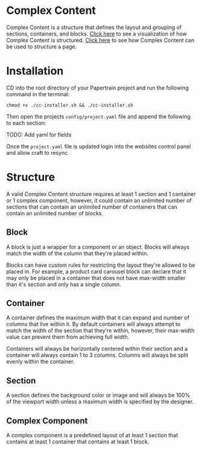 # Complex Content

Complex Content is a structure that defines the layout and grouping of sections, containers, and blocks. [Click here](https://pageworks.github.io/complex-content/) to see a visualization of how Complex Content is structured. [Click here](https://pageworks.github.io/complex-content/page.html) to see how Complex Content can be used to structure a page.

# Installation

CD into the root directory of your Papertrain project and run the following command in the terminal:

```script
chmod +x ./cc-installer.sh && ./cc-installer.sh
```

Then open the projects `config/project.yaml` file and append the following to each section:

TODO: Add yaml for fields

Once the `project.yaml` file is updated login into the websites control panel and allow craft to resync.

# Structure

A valid Complex Content structure requires at least 1 section and 1 container or 1 complex component, however, it could contain an unlimited number of sections that can contain an unlimited number of containers that can contain an unlimited number of blocks.

## Block

A block is just a wrapper for a component or an object. Blocks will always match the width of the column that they're placed within.

Blocks can have custom rules for restricting the layout they're allowed to be placed in. For example, a product card carousel block can declare that it may only be placed in a container that does not have max-width smaller than it's section and only has a single column.

## Container

A container defines the maximum width that it can expand and number of columns that live within it. By default containers will always attempt to match the width of the section that they're within, however, their max-width value can prevent them from achieving full width.

Containers will always be horizontally centered within their section and a container will always contain 1 to 3 columns. Columns will always be split evenly within the container.

## Section

A section defines the background color or image and will always be 100% of the viewport width unless a maximum width is specified by the designer.

## Complex Component

A complex component is a predefined layout of at least 1 section that contains at least 1 container that contains at least 1 block.
